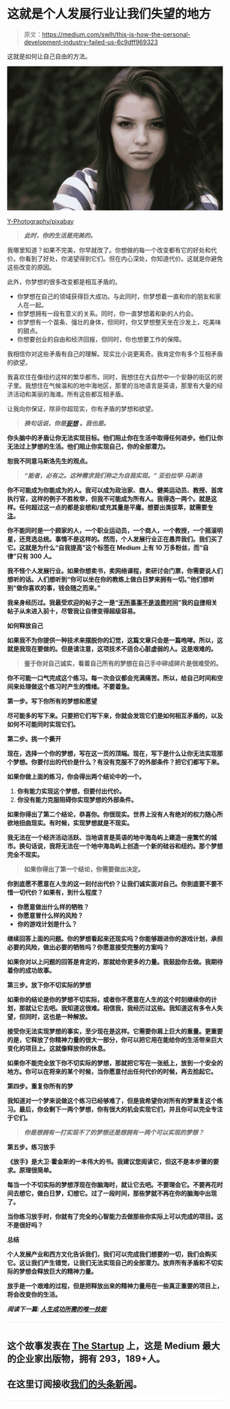 # 这就是个人发展行业让我们失望的地方

> 原文：<https://medium.com/swlh/this-is-how-the-personal-development-industry-failed-us-6c9dff969323>

这就是如何让自己自由的方法。

![](img/1d74efffe382b2b6aea8d94528dc6f09.png)

[Y-Photography/pixabay](https://pixabay.com/en/beauty-outdoor-woman-face-portrait-1132617/)

> ***此时，你的生活是完美的。***

我哪里知道？如果不完美，你早就改了。你想做的每一个改变都有它的好处和代价。你看到了好处，你渴望得到它们。但在内心深处，你知道代价。这就是你避免这些改变的原因。

此外，你梦想的很多改变都是相互矛盾的。

*   你梦想在自己的领域获得巨大成功。与此同时，你梦想着一直和你的朋友和家人在一起。
*   你梦想拥有一段有意义的关系。同时，你一直梦想着和新的人约会。
*   你梦想有一个苗条、强壮的身体，但同时，你又梦想整天坐在沙发上，吃美味的甜点。
*   你想要创业的自由和经济回报，但同时，你也想要工作的保障。

我相信你对这些矛盾有自己的理解。现实比小说更离奇。我肯定你有多个互相矛盾的欲望。

我喜欢住在像纽约这样的繁华都市。同时，我想住在大自然中一个安静的街区的房子里。我想住在气候温和的地中海地区，那里的当地语言是英语，那里有大量的经济活动和美丽的海滩。所有这些都互相矛盾。

让我向你保证，除非你超现实，你有矛盾的梦想和欲望。

> ***换句话说，你是***[](https://ideavisionaction.com/personal-development/im-irrational/)**[***妄想***](https://ideavisionaction.com/personal-development/you-are-delusional/) ***。我也是。*****

**你头脑中的矛盾让你无法实现目标。他们阻止你在生活中取得任何进步。他们让你无法过上梦想的生活。他们阻止你实现自己，你的全部潜力。**

**恕我不同意马斯洛先生的观点。**

> *****“能者，必有之。这种需求我们称之为自我实现。”*** *亚伯拉罕·马斯洛***

**你不可能成为你能成为的人。我可以成为政治家、商人、健美运动员、教授、首席执行官，这样的例子不胜枚举，但我不可能成为所有人。我得选一两个。就是这样。任何超过这一点的都是妄想和/或充其量是平庸。想要出类拔萃，就需要[专注](https://ideavisionaction.com/productivity/focus-on-the-essentials/)。**

**你不能同时是一个顾家的人，一个职业运动员，一个商人，一个教授，一个摇滚明星，还竞选总统。事情不是这样的。然而，个人发展行业正在愚弄我们。我们买了它。这就是为什么“自我提高”这个标签在 Medium 上有 10 万多粉丝，而“自律”只有 300 人。**

**我不怪个人发展行业。如果你想卖书，卖网络课程，卖研讨会门票，你需要说人们想听的话。人们想听到“你可以坐在你的教练上做白日梦来拥有一切。”他们想听到“做你喜欢的事，钱会随之而来。”**

**我亲身经历过。我最受欢迎的帖子之一是“[无所事事不是浪费时间](https://ideavisionaction.com/business/doing-nothing-is-not-wasting-time/)”我的[自律](https://ideavisionaction.com/personal-development/how-to-build-world-class-self-discipline-in-a-single-year/)相关帖子从未进入前十，尽管我让自律变得超级容易。**

****如何释放自己****

**如果我不为你提供一种技术来摆脱你的幻觉，这篇文章只会是一篇咆哮。所以，这就是我现在要做的。但是请注意，这项技术不适合心脏虚弱的人。这是艰难的。**

> **鉴于你对自己诚实，看着自己所有的梦想在自己手中碎成碎片是很难受的。**

**你不可能一口气完成这个练习。每一次会议都会充满痛苦。所以，给自己时间和空间来处理做这个练习时产生的情绪。不要着急。**

****第一步。写下你所有的梦想和愿望****

**尽可能多的写下来。只要把它们写下来，你就会发现它们是如何相互矛盾的，以及如何不可能同时实现它们。**

****第二步。挑一个撕开****

**现在，选择一个你的梦想，写在这一页的顶端。现在，写下是什么让你无法实现那个梦想。你要付出的代价是什么？有没有克服不了的外部条件？把它们都写下来。**

**如果你做上面的练习，你会得出两个结论中的一个。**

1.  **你有能力实现这个梦想，但要付出代价。**
2.  **你没有能力克服阻碍你实现梦想的外部条件。**

**如果你得出了第二个结论，恭喜你。你很现实。世界上没有人有绝对的权力随心所欲地扭曲现实。有时候，实现梦想就是不现实。**

**我无法在一个经济活动活跃、当地语言是英语的地中海岛屿上建造一座繁忙的城市。换句话说，我将无法在一个地中海岛屿上创造一个新的硅谷和纽约。那个梦想完全不现实。**

> **如果你得出了第一个结论，你需要做出决定。**

**你到底愿不愿意在人生的这一刻付出代价？让我们诚实面对自己。你到底要不要不惜一切代价？如果有，到什么程度？**

*   **你愿意做出什么样的牺牲？**
*   **你愿意冒什么样的风险？**
*   **你的游戏计划是什么？**

**继续回答上面的问题。你的梦想看起来还现实吗？你能够跟进你的游戏计划，承担必要的风险，做出必要的牺牲吗？你愿意接受完整的方案吗？**

**如果你对以上问题的回答是肯定的，那就给你更多的力量。我鼓励你去做。我期待着你的成功故事。**

****第三步。放下你不切实际的梦想****

**如果你的结论是你的梦想不切实际，或者你不愿意在人生的这个时刻继续你的计划，那就让它去吧。我知道这很难。相信我，我经历过这些。我知道这有多令人失望，但同时，这也是一种解放。**

**接受你无法实现梦想的事实，至少现在是这样。它需要你肩上巨大的重量。更重要的是，它释放了你精神力量的很大一部分，你可以把它用在能给你的生活带来巨大变化的项目上。这就像释放你的休息。**

**如果你不能完全放下你不切实际的梦想，那就把它写在一张纸上，放到一个安全的地方。你可以在将来的某个时候，当你愿意付出任何代价的时候，再去拾起它。**

****第四步。重复你所有的梦****

**我知道对一个梦来说做这个练习已经够难了，但是我希望你对所有的梦重复这个练习。最后，你会剩下一两个梦想，你有很大的机会实现它们，并且你可以完全专注于它们。**

> *****你是想拥有一打实现不了的梦想还是想拥有一两个可以实现的梦想？*****

****第五步。练习放手****

**《放手》是大卫·霍金斯的一本伟大的书。我建议您阅读它，但这不是本步骤的要求。原理很简单。**

**每当一个不切实际的梦想浮现在你脑海时，就让它去吧。不要理会它。不要再花时间去想它，做白日梦，幻想它。过了一段时间，那些梦就不再在你的脑海中出现了。**

**当你练习放手时，你就有了完全的心智能力去做那些你实际上可以完成的项目。这不是很好吗？**

****总结****

**个人发展产业和西方文化告诉我们，我们可以完成我们想要的一切，我们会购买它。这让我们产生错觉，让我们无法实现自己的全部潜力。放弃所有矛盾和不切实际的梦想会释放巨大的精神力量。**

**放手是一个艰难的过程，但是把释放出来的精神力量用在一些真正重要的项目上，将会改变你的生活。**

***阅读下一篇:* [*人生成功所需的唯一技能*](https://ideavisionaction.com/personal-development/the-only-skill-you-need-to-succeed-in-life/)**

**![](img/731acf26f5d44fdc58d99a6388fe935d.png)**

## **这个故事发表在 [The Startup](https://medium.com/swlh) 上，这是 Medium 最大的企业家出版物，拥有 293，189+人。**

## **在这里订阅接收[我们的头条新闻](http://growthsupply.com/the-startup-newsletter/)。**

**![](img/731acf26f5d44fdc58d99a6388fe935d.png)**